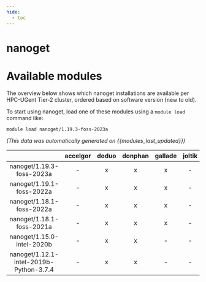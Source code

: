 ```yaml
---
hide:
  - toc
---
```


nanoget
=======

# Available modules


The overview below shows which nanoget installations are available per HPC-UGent Tier-2 cluster, ordered based on software version (new to old).

To start using nanoget, load one of these modules using a `module load` command like:

```shell
module load nanoget/1.19.3-foss-2023a
```

*(This data was automatically generated on {{modules_last_updated}})*  

| |accelgor|doduo|donphan|gallade|joltik|shinx|skitty|
| :---: | :---: | :---: | :---: | :---: | :---: | :---: | :---: |
|nanoget/1.19.3-foss-2023a|-|x|x|x|-|x|x|
|nanoget/1.19.1-foss-2022a|-|x|x|x|-|-|-|
|nanoget/1.18.1-foss-2022a|-|x|x|x|-|-|-|
|nanoget/1.18.1-foss-2021a|-|x|x|x|-|-|-|
|nanoget/1.15.0-intel-2020b|-|x|x|-|-|-|-|
|nanoget/1.12.1-intel-2019b-Python-3.7.4|-|x|x|-|-|-|-|
